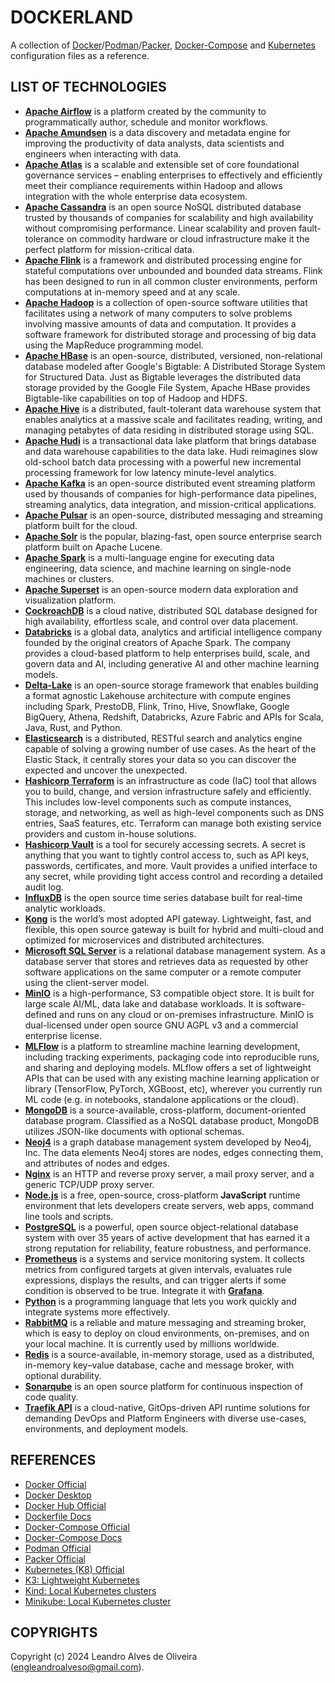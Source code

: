 # DOCKERLAND

A collection of [Docker](https://www.docker.com/)/[Podman](https://podman.io/)/[Packer](https://www.packer.io/), [Docker-Compose](https://docs.docker.com/compose/) and [Kubernetes](https://kubernetes.io/) configuration files as a reference.

## LIST OF TECHNOLOGIES

- [**Apache Airflow**](https://airflow.apache.org/) is a platform created by the community to programmatically author, schedule and monitor workflows.
- [**Apache Amundsen**](https://www.amundsen.io/) is a data discovery and metadata engine for improving the productivity of data analysts, data scientists and engineers when interacting with data.
- [**Apache Atlas**](https://atlas.apache.org/) is a scalable and extensible set of core foundational governance services – enabling enterprises to effectively and efficiently meet their compliance requirements within Hadoop and allows integration with the whole enterprise data ecosystem.
- [**Apache Cassandra**](https://cassandra.apache.org/) is an open source NoSQL distributed database trusted by thousands of companies for scalability and high availability without compromising performance. Linear scalability and proven fault-tolerance on commodity hardware or cloud infrastructure make it the perfect platform for mission-critical data.
- [**Apache Flink**](https://flink.apache.org/) is a framework and distributed processing engine for stateful computations over unbounded and bounded data streams. Flink has been designed to run in all common cluster environments, perform computations at in-memory speed and at any scale.
- [**Apache Hadoop**](https://hadoop.apache.org/) is a collection of open-source software utilities that facilitates using a network of many computers to solve problems involving massive amounts of data and computation. It provides a software framework for distributed storage and processing of big data using the MapReduce programming model.
- [**Apache HBase**](https://hbase.apache.org/) is an open-source, distributed, versioned, non-relational database modeled after Google's Bigtable: A Distributed Storage System for Structured Data. Just as Bigtable leverages the distributed data storage provided by the Google File System, Apache HBase provides Bigtable-like capabilities on top of Hadoop and HDFS.
- [**Apache Hive**](https://hive.apache.org/) is a distributed, fault-tolerant data warehouse system that enables analytics at a massive scale and facilitates reading, writing, and managing petabytes of data residing in distributed storage using SQL.
- [**Apache Hudi**](https://hudi.apache.org/) is a transactional data lake platform that brings database and data warehouse capabilities to the data lake. Hudi reimagines slow old-school batch data processing with a powerful new incremental processing framework for low latency minute-level analytics.
- [**Apache Kafka**](https://kafka.apache.org/) is an open-source distributed event streaming platform used by thousands of companies for high-performance data pipelines, streaming analytics, data integration, and mission-critical applications.
- [**Apache Pulsar**](https://pulsar.apache.org/) is an open-source, distributed messaging and streaming platform built for the cloud.
- [**Apache Solr**](https://solr.apache.org/) is the popular, blazing-fast, open source enterprise search platform built on Apache Lucene.
- [**Apache Spark**](https://spark.apache.org/) is a multi-language engine for executing data engineering, data science, and machine learning on single-node machines or clusters.
- [**Apache Superset**](https://superset.apache.org/) is an open-source modern data exploration and visualization platform.
- [**CockroachDB**](https://www.cockroachlabs.com/) is a cloud native, distributed SQL database designed for high availability, effortless scale, and control over data placement.
- [**Databricks**](https://www.databricks.com/) is a global data, analytics and artificial intelligence company founded by the original creators of Apache Spark. The company provides a cloud-based platform to help enterprises build, scale, and govern data and AI, including generative AI and other machine learning models.
- [**Delta-Lake**](https://delta.io/) is an open-source storage framework that enables building a format agnostic Lakehouse architecture with compute engines including Spark, PrestoDB, Flink, Trino, Hive, Snowflake, Google BigQuery, Athena, Redshift, Databricks, Azure Fabric and APIs for Scala, Java, Rust, and Python.
- [**Elasticsearch**](https://www.elastic.co/products/elasticsearch) is a distributed, RESTful search and analytics engine capable of solving a growing number of use cases. As the heart of the Elastic Stack, it centrally stores your data so you can discover the expected and uncover the unexpected.
- [**Hashicorp Terraform**](https://developer.hashicorp.com/terraform) is an infrastructure as code (IaC) tool that allows you to build, change, and version infrastructure safely and efficiently. This includes low-level components such as compute instances, storage, and networking, as well as high-level components such as DNS entries, SaaS features, etc. Terraform can manage both existing service providers and custom in-house solutions.
- [**Hashicorp Vault**](https://developer.hashicorp.com/vault) is a tool for securely accessing secrets. A secret is anything that you want to tightly control access to, such as API keys, passwords, certificates, and more. Vault provides a unified interface to any secret, while providing tight access control and recording a detailed audit log.
- [**InfluxDB**](https://www.influxdata.com/) is the open source time series database built for real-time analytic workloads.
- [**Kong**](https://konghq.com/) is the world’s most adopted API gateway. Lightweight, fast, and flexible, this open source gateway is built for hybrid and multi-cloud and optimized for microservices and distributed architectures.
- [**Microsoft SQL Server**](https://www.microsoft.com/en-au/sql-server/) is a relational database management system. As a database server that stores and retrieves data as requested by other software applications on the same computer or a remote computer using the client-server model.
- [**MinIO**](https://min.io/) is a high-performance, S3 compatible object store. It is built for large scale AI/ML, data lake and database workloads. It is software-defined and runs on any cloud or on-premises infrastructure. MinIO is dual-licensed under open source GNU AGPL v3 and a commercial enterprise license.
- [**MLFlow**](https://mlflow.org/) is a platform to streamline machine learning development, including tracking experiments, packaging code into reproducible runs, and sharing and deploying models. MLflow offers a set of lightweight APIs that can be used with any existing machine learning application or library (TensorFlow, PyTorch, XGBoost, etc), wherever you currently run ML code (e.g. in notebooks, standalone applications or the cloud).
- [**MongoDB**](https://www.mongodb.com/) is a source-available, cross-platform, document-oriented database program. Classified as a NoSQL database product, MongoDB utilizes JSON-like documents with optional schemas.
- [**Neoj4**](https://neo4j.com/) is a graph database management system developed by Neo4j, Inc. The data elements Neo4j stores are nodes, edges connecting them, and attributes of nodes and edges.
- [**Nginx**](https://nginx.org/) is an HTTP and reverse proxy server, a mail proxy server, and a generic TCP/UDP proxy server.
- [**Node.js**](https://nodejs.org/) is a free, open-source, cross-platform **JavaScript** runtime environment that lets developers create servers, web apps, command line tools and scripts.
- [**PostgreSQL**](https://www.postgresql.org/) is a powerful, open source object-relational database system with over 35 years of active development that has earned it a strong reputation for reliability, feature robustness, and performance.
- [**Prometheus**](https://prometheus.io/) is a systems and service monitoring system. It collects metrics from configured targets at given intervals, evaluates rule expressions, displays the results, and can trigger alerts if some condition is observed to be true. Integrate it with [**Grafana**](https://grafana.com/).
- [**Python**](https://www.python.org/) is a programming language that lets you work quickly and integrate systems more effectively.
- [**RabbitMQ**](https://www.rabbitmq.com/) is a reliable and mature messaging and streaming broker, which is easy to deploy on cloud environments, on-premises, and on your local machine. It is currently used by millions worldwide.
- [**Redis**](https://redis.io/) is a source-available, in-memory storage, used as a distributed, in-memory key–value database, cache and message broker, with optional durability.
- [**Sonarqube**](https://github.com/SonarSource/docker-sonarqube) is an open source platform for continuous inspection of code quality.
- [**Traefik API**](https://traefik.io/) is a cloud-native, GitOps-driven API runtime solutions for demanding DevOps and Platform Engineers with diverse use-cases, environments, and deployment models.

## REFERENCES

- [Docker Official](https://www.docker.com/)
- [Docker Desktop](https://www.docker.com/products/docker-desktop/)
- [Docker Hub Official](https://www.docker.com/products/docker-hub/)
- [Dockerfile Docs](https://docs.docker.com/reference/)
- [Docker-Compose Official](https://docs.docker.com/compose/)
- [Docker-Compose Docs](https://docs.docker.com/compose/)
- [Podman Official](https://podman.io/)
- [Packer Official](https://www.packer.io/)
- [Kubernetes (K8) Official](https://kubernetes.io/)
- [K3: Lightweight Kubernetes](https://k3s.io/)
- [Kind: Local Kubernetes clusters](https://kind.sigs.k8s.io/)
- [Minikube: Local Kubernetes cluster](https://minikube.sigs.k8s.io/)

## COPYRIGHTS

Copyright (c) 2024 Leandro Alves de Oliveira (engleandroalveso@gmail.com).